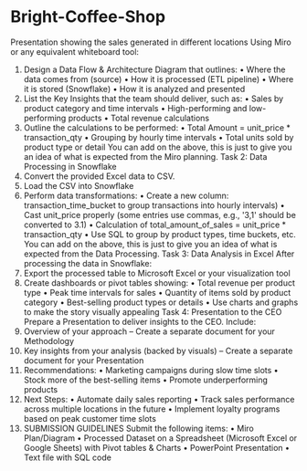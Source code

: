 # Bright-Coffee-Shop
Presentation showing the sales generated in different locations
Using Miro or any equivalent whiteboard tool:
1. Design a Data Flow & Architecture Diagram that outlines:
• Where the data comes from (source)
• How it is processed (ETL pipeline)
• Where it is stored (Snowflake)
• How it is analyzed and presented
2. List the Key Insights that the team should deliver, such as:
• Sales by product category and time intervals
• High-performing and low-performing products
• Total revenue calculations
3. Outline the calculations to be performed:
• Total Amount = unit_price * transaction_qty
• Grouping by hourly time intervals
• Total units sold by product type or detail
You can add on the above, this is just to give you an idea of what is expected from the Miro 
planning.
Task 2: Data Processing in Snowflake
1. Convert the provided Excel data to CSV.
2. Load the CSV into Snowflake
3. Perform data transformations:
• Create a new column: transaction_time_bucket to group transactions into hourly intervals)
• Cast unit_price properly (some entries use commas, e.g., '3,1' should be converted 
to 3.1)
• Calculation of total_amount_of_sales = unit_price * transaction_qty
• Use SQL to group by product types, time buckets, etc.
You can add on the above, this is just to give you an idea of what is expected from the Data 
Processing.
Task 3: Data Analysis in Excel 
After processing the data in Snowflake:
1. Export the processed table to Microsoft Excel or your visualization tool
2. Create dashboards or pivot tables showing:
• Total revenue per product type
• Peak time intervals for sales
• Quantity of items sold by product category
• Best-selling product types or details
• Use charts and graphs to make the story visually appealing
Task 4: Presentation to the CEO
Prepare a Presentation to deliver insights to the CEO. Include:
1. Overview of your approach – Create a separate document for your Methodology
2. Key insights from your analysis (backed by visuals) – Create a separate document for 
your Presentation
3. Recommendations:
• Marketing campaigns during slow time slots
• Stock more of the best-selling items
• Promote underperforming products
4. Next Steps:
• Automate daily sales reporting
• Track sales performance across multiple locations in the future
• Implement loyalty programs based on peak customer time slots
5. SUBMISSION GUIDELINES
Submit the following items:
• Miro Plan/Diagram
• Processed Dataset on a Spreadsheet (Microsoft Excel or Google Sheets) with Pivot
tables & Charts
• PowerPoint Presentation
• Text file with SQL code
